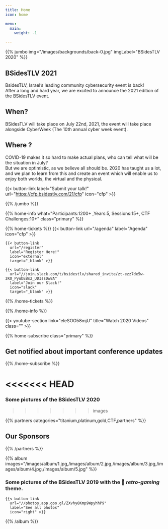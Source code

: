 ```yaml
---
title: Home
icon: home

menu:
  main:
    weight: -1

---
```


{{% jumbo img="/images/backgrounds/back-0.jpg" imgLabel="BSidesTLV 2020" %}}

## BSidesTLV 2021

BsidesTLV, Israel’s leading community cybersecurity event is back!  
After a long and hard year, we are excited to announce the 2021 edition of the BSidesTLV event.

## When?

BSidesTLV will take place on July 22nd, 2021, the event will take place alongside CyberWeek (The 10th annual cyber week event).

## Where ?

COVID-19 makes it so hard to make actual plans, who can tell what will be the situation in July?  
But we are optimistic, as we believe all should be. 2020 has taught us a lot, and we plan to learn from this and create an event which will enable us to enjoy both worlds, the virtual and the physical.  

{{< button-link label="Submit your talk!" url="https://cfp.bsidestlv.com/21/cfp" icon="cfp" >}}

{{% /jumbo %}}

{{% home-info what="Participants:1200+ ,Years:5, Sessions:15+, CTF Challenges:10+" class="primary" %}}

  {{% home-tickets %}}
    {{< button-link
      url="/agenda"
      label="Agenda"
      icon="cfp" >}}

    {{< button-link
      url="/register"
      label="Register Here!"
      icon="external"
      target="_blank" >}}

    {{< button-link
      url="//join.slack.com/t/bsidestlv/shared_invite/zt-ezz7de5w-zKO_PyubEBs2_UDIssDw8A"
      label="Join our Slack!"
      icon="slack"
      target="_blank" >}}

  {{% /home-tickets %}}

{{% /home-info %}}

{{< youtube-section link="eIeSOO58mjU" title="Watch 2020 Videos" class="" >}}


<!-- {{% home-speakers %}}
## Featured Speakers

{{< button-link label="See all speakers"
                url="./speakers"
                icon="right" >}}

{{% /home-speakers %}}
 -->
{{% home-subscribe  class="primary" %}}

## Get notified about important conference updates

{{% /home-subscribe %}}


<<<<<<< HEAD
=======
### Some pictures of the **BSidesTLV 2020**
>>>>>>> images

{{% partners categories="titanium,platinum,gold,CTF,partners" %}}
## Our Sponsors
{{% /partners %}}

{{% album images="/images/album/1.jpg,/images/album/2.jpg,/images/album/3.jpg,/images/album/4.jpg,/images/album/5.jpg" %}}

### Some pictures of the **BSidesTLV 2019** with the 👾 _retro-gaming_ theme.
    {{< button-link
      url="//photos.app.goo.gl/ZXvhy8Kmp9WpyhhP9"
      label="See all photos"
      icon="right" >}}
{{% /album  %}}

